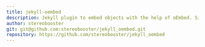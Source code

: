 ```yaml
---
title: jekyll-oembed
description: Jekyll plugin to embed objects with the help of oEmbed. Simple liquid tag
author: stereobooster
git: git@github.com:stereobooster/jekyll_oembed.git
repository: https://github.com/stereobooster/jekyll_oembed
---
```


